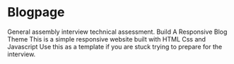 # Blogpage
General assembly interview technical assessment. Build A Responsive Blog Theme
This is a simple responsive website built with HTML Css and Javascript
Use this as a template if you are stuck trying to prepare for the interview.
